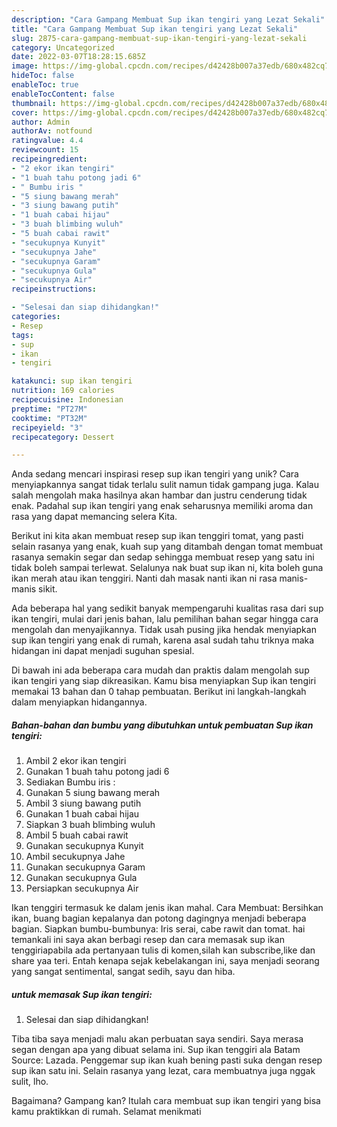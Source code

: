 ```yaml
---
description: "Cara Gampang Membuat Sup ikan tengiri yang Lezat Sekali"
title: "Cara Gampang Membuat Sup ikan tengiri yang Lezat Sekali"
slug: 2875-cara-gampang-membuat-sup-ikan-tengiri-yang-lezat-sekali
category: Uncategorized
date: 2022-03-07T18:28:15.685Z
image: https://img-global.cpcdn.com/recipes/d42428b007a37edb/680x482cq70/sup-ikan-tengiri-foto-resep-utama.jpg
hideToc: false
enableToc: true
enableTocContent: false
thumbnail: https://img-global.cpcdn.com/recipes/d42428b007a37edb/680x482cq70/sup-ikan-tengiri-foto-resep-utama.jpg
cover: https://img-global.cpcdn.com/recipes/d42428b007a37edb/680x482cq70/sup-ikan-tengiri-foto-resep-utama.jpg
author: Admin
authorAv: notfound
ratingvalue: 4.4
reviewcount: 15
recipeingredient:
- "2 ekor ikan tengiri"
- "1 buah tahu potong jadi 6"
- " Bumbu iris "
- "5 siung bawang merah"
- "3 siung bawang putih"
- "1 buah cabai hijau"
- "3 buah blimbing wuluh"
- "5 buah cabai rawit"
- "secukupnya Kunyit"
- "secukupnya Jahe"
- "secukupnya Garam"
- "secukupnya Gula"
- "secukupnya Air"
recipeinstructions:

- "Selesai dan siap dihidangkan!"
categories:
- Resep
tags:
- sup
- ikan
- tengiri

katakunci: sup ikan tengiri 
nutrition: 169 calories
recipecuisine: Indonesian
preptime: "PT27M"
cooktime: "PT32M"
recipeyield: "3"
recipecategory: Dessert

---
```





Anda sedang mencari inspirasi resep sup ikan tengiri yang unik? Cara menyiapkannya sangat tidak terlalu sulit namun tidak gampang juga. Kalau salah mengolah maka hasilnya akan hambar dan justru cenderung tidak enak. Padahal sup ikan tengiri yang enak seharusnya memiliki aroma dan rasa yang dapat memancing selera Kita.





Berikut ini kita akan membuat resep sup ikan tenggiri tomat, yang pasti selain rasanya yang enak, kuah sup yang ditambah dengan tomat membuat rasanya semakin segar dan sedap sehingga membuat resep yang satu ini tidak boleh sampai terlewat. Selalunya nak buat sup ikan ni, kita boleh guna ikan merah atau ikan tenggiri. Nanti dah masak nanti ikan ni rasa manis-manis sikit.

Ada beberapa hal yang sedikit banyak mempengaruhi kualitas rasa dari sup ikan tengiri, mulai dari jenis bahan, lalu pemilihan bahan segar hingga cara mengolah dan menyajikannya. Tidak usah pusing jika hendak menyiapkan sup ikan tengiri yang enak di rumah, karena asal sudah tahu triknya maka hidangan ini dapat menjadi suguhan spesial.






Di bawah ini ada beberapa cara mudah dan praktis dalam mengolah sup ikan tengiri yang siap dikreasikan. Kamu bisa menyiapkan Sup ikan tengiri memakai 13 bahan dan 0 tahap pembuatan. Berikut ini langkah-langkah dalam menyiapkan hidangannya.

<!--inarticleads1-->

##### Bahan-bahan dan bumbu yang dibutuhkan untuk pembuatan Sup ikan tengiri:

1. Ambil 2 ekor ikan tengiri
1. Gunakan 1 buah tahu potong jadi 6
1. Sediakan  Bumbu iris :
1. Gunakan 5 siung bawang merah
1. Ambil 3 siung bawang putih
1. Gunakan 1 buah cabai hijau
1. Siapkan 3 buah blimbing wuluh
1. Ambil 5 buah cabai rawit
1. Gunakan secukupnya Kunyit
1. Ambil secukupnya Jahe
1. Gunakan secukupnya Garam
1. Gunakan secukupnya Gula
1. Persiapkan secukupnya Air


Ikan tenggiri termasuk ke dalam jenis ikan mahal. Cara Membuat: Bersihkan ikan, buang bagian kepalanya dan potong dagingnya menjadi beberapa bagian. Siapkan bumbu-bumbunya: Iris serai, cabe rawit dan tomat. hai temankali ini saya akan berbagi resep dan cara memasak sup ikan tenggiriapabila ada pertanyaan tulis di komen,silah kan subscribe,like dan share yaa teri. Entah kenapa sejak kebelakangan ini, saya menjadi seorang yang sangat sentimental, sangat sedih, sayu dan hiba. 

<!--inarticleads2-->

#####  untuk memasak Sup ikan tengiri:


1. Selesai dan siap dihidangkan!

Tiba tiba saya menjadi malu akan perbuatan saya sendiri. Saya merasa segan dengan apa yang dibuat selama ini. Sup ikan tenggiri ala Batam Source: Lazada. Penggemar sup ikan kuah bening pasti suka dengan resep sup ikan satu ini. Selain rasanya yang lezat, cara membuatnya juga nggak sulit, lho. 

Bagaimana? Gampang kan? Itulah cara membuat sup ikan tengiri yang bisa kamu praktikkan di rumah. Selamat menikmati
